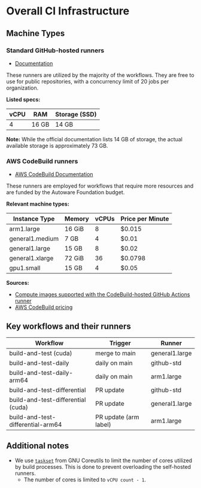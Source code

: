# Overall CI Infrastructure

## Machine Types

### Standard GitHub-hosted runners

- [Documentation](https://docs.github.com/en/actions/using-github-hosted-runners/using-github-hosted-runners/about-github-hosted-runners#standard-github-hosted-runners-for-public-repositories)

These runners are utilized by the majority of the workflows.
They are free to use for public repositories, with a concurrency limit of 20 jobs per organization.

**Listed specs:**

| vCPU | RAM   | Storage (SSD) |
|------|-------|---------------|
| 4    | 16 GB | 14 GB         |

**Note:** While the official documentation lists 14 GB of storage, the actual available storage is approximately 73 GB.

### AWS CodeBuild runners

- [AWS CodeBuild Documentation](https://docs.aws.amazon.com/codebuild/latest/userguide/action-runner.html)

These runners are employed for workflows that require more resources and are funded by the Autoware Foundation budget.

**Relevant machine types:**

| Instance Type   | Memory | vCPUs | Price per Minute |
|-----------------|--------|-------|------------------|
| arm1.large      | 16 GiB | 8     | $0.015           |
| general1.medium | 7 GB   | 4     | $0.01            |
| general1.large  | 15 GB  | 8     | $0.02            |
| general1.xlarge | 72 GiB | 36    | $0.0798          |
| gpu1.small      | 15 GB  | 4     | $0.05            |

**Sources:**

- [Compute images supported with the CodeBuild-hosted GitHub Actions runner](https://docs.aws.amazon.com/codebuild/latest/userguide/sample-github-action-runners-update-yaml.images.html)
- [AWS CodeBuild pricing](https://aws.amazon.com/codebuild/pricing/)

## Key workflows and their runners

| Workflow                           | Trigger               | Runner         |
|------------------------------------|-----------------------|----------------|
| build-and-test (cuda)              | merge to main         | general1.large |
| build-and-test-daily               | daily on main         | github-std     |
| build-and-test-daily-arm64         | daily on main         | arm1.large     |
| build-and-test-differential        | PR update             | github-std     |
| build-and-test-differential (cuda) | PR update             | general1.large |
| build-and-test-differential-arm64  | PR update (arm label) | arm1.large     |

## Additional notes

- We use [`taskset`](https://manpages.ubuntu.com/manpages/jammy/man1/taskset.1.html) from GNU Coreutils to limit the number of cores utilized by build processes. This is done to prevent overloading the self-hosted runners.
  - The number of cores is limited to `vCPU count - 1`.
